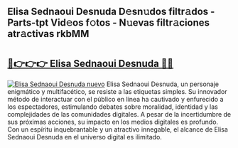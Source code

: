 ## Elisa Sednaoui Desnuda D𝚎sn𝚞dos filtr𝚊dos - Parts-tpt Vid𝚎os f𝚘tos - N𝚞evas filtr𝚊ciones atr𝚊ctivas rkbMM

# <h2><a href="http://mb9u1cj.tromn.icu/?c=Elisa+Sednaoui+Desnuda">🔗👉👉👉 Elisa Sednaoui Desnuda 🔗🔗</a></h2>

[![Elisa Sednaoui Desnuda nuevo](https://i.imgur.com/pEAQMta.gif)](http://mb9u1cj.tromn.icu/?c=Elisa+Sednaoui+Desnuda)
Elisa Sednaoui Desnuda, un personaje enigmático y multifacético, se resiste a las etiquetas simples. Su innovador método de interactuar con el público en línea ha cautivado y enfurecido a los espectadores, estimulando debates sobre moralidad, identidad y las complejidades de las comunidades digitales. A pesar de la incertidumbre de sus próximas acciones, su impacto en los medios digitales es profundo. Con un espíritu inquebrantable y un atractivo innegable, el alcance de Elisa Sednaoui Desnuda en el universo digital es ilimitado.
